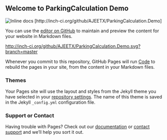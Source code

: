 ## Welcome to ParkingCalculation Demo
<img src="http://inch-ci.org/github/AJEETX/ParkingCalculation.Demo.svg?branch=master" alt="Inline docs" />
[http://inch-ci.org/github/AJEETX/ParkingCalculation.Demo]

You can use the [editor on GitHub](https://github.com/AJEETX/ParkingCalculation.Demo/edit/master/README.md) to maintain and preview the content for your website in Markdown files.


http://inch-ci.org/github/AJEETX/ParkingCalculation.Demo.svg?branch=master

Whenever you commit to this repository, GitHub Pages will run [Code](https://github.com/AJEETX/ParkingCalculation.Demo/) to rebuild the pages in your site, from the content in your Markdown files.


###  Themes

Your Pages site will use the layout and styles from the Jekyll theme you have selected in your [repository settings](https://github.com/AJEETX/ParkingCalculation.Demo/settings). The name of this theme is saved in the Jekyll `_config.yml` configuration file.

### Support or Contact

Having trouble with Pages? Check out our [documentation](https://help.github.com/categories/github-pages-basics/) or [contact support](https://github.com/contact) and we’ll help you sort it out.
